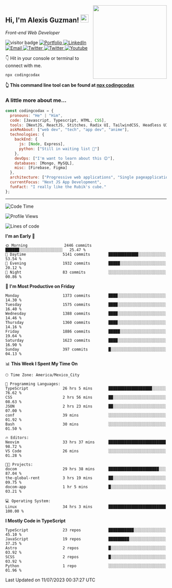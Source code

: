 <img align='right' src="https://media.giphy.com/media/M9gbBd9nbDrOTu1Mqx/giphy.gif" width="230">
<h2>Hi, I'm Alexis Guzman! <img src="https://media.giphy.com/media/hvRJCLFzcasrR4ia7z/giphy.gif" width="25px"></h2>
<p><em>Front-end Web Developer</em></p>

<p>
  <img src="https://visitor-badge.glitch.me/badge?page_id=a12989x.a12989x&left_color=black&right_color=gray" alt="visitor badge"/>
  <a href='https://www.codingcodax.dev/' target='_blank'>
    <img alt='Portfolio' src='https://img.shields.io/badge/Portfolio-black?logo=vercel&style=flat-square'>
  </a>
  <a href='https://linkedin.com/in/codingcodax/' target='_blank'>
    <img alt='LinkedIn' src='https://img.shields.io/badge/LinkedIn-black?logo=LinkedIn&style=flat-square'>
  </a>
  <a href='mailto:codingcodax@gmail.com' target='_blank'>
    <img alt='Email' src='https://img.shields.io/badge/Email-black?logo=Gmail&style=flat-square'>
  </a>
  <a href='https://twitter.com/codingcodax' target='_blank'>
    <img alt='Twitter' src='https://img.shields.io/badge/Twitter-black?logo=Twitter&style=flat-square'>
  </a>
  <a href='https://www.instagram.com/codingcodax/' target='_blank'>
    <img alt='Twitter' src='https://img.shields.io/badge/Instagram-black?logo=Instagram&style=flat-square'>
  </a>
  <a href='https://www.youtube.com/@codingcodax' target='_blank'>
    <img alt='Youtube' src='https://img.shields.io/badge/YouTube-black?logo=Youtube&style=flat-square'>
  </a>
</p>

👇 Hit in your console or terminal to connect with me.

```bash
npx codingcodax 
```
**👆 This command line tool can be found at [npx codingcodax](https://github.com/codingcodax/npx-codingcodax)**

<h3>A little more about me...</h3>

```javascript
const codingcodax = {
  pronouns: "He" | "Him",
  code: [Javascript, Typescript, HTML, CSS],
  tools: [NextJS, ReactJS, Stitches, Radix UI, TailwindCSS, Headless UI, Prisma],
  askMeAbout: ["web dev", "tech", "app dev", "anime"],
  technologies: {
    backEnd: {
      js: [Node, Express],
      python: ["Still in waiting list 🥲"]
    },
    devOps: ["I'm want to learn about this 😊"],
    databases: [Mongo, MySQL],
    misc: [Firebase, Figma]
  },
  architecture: ["Progressive web applications", "Single pageapplications"],
  currentFocus: "Next JS App Development",
  funFact: "I really like the Rubik's cube."
};
```

---

<!--START_SECTION:waka-->
![Code Time](http://img.shields.io/badge/Code%20Time-1%2C462%20hrs%2011%20mins-blue)

![Profile Views](http://img.shields.io/badge/Profile%20Views-11-blue)

![Lines of code](https://img.shields.io/badge/From%20Hello%20World%20I%27ve%20Written-6.6%20million%20lines%20of%20code-blue)

**I'm an Early 🐤** 

```text
🌞 Morning                2446 commits        ██████░░░░░░░░░░░░░░░░░░░   25.47 % 
🌆 Daytime                5141 commits        █████████████░░░░░░░░░░░░   53.54 % 
🌃 Evening                1932 commits        █████░░░░░░░░░░░░░░░░░░░░   20.12 % 
🌙 Night                  83 commits          ░░░░░░░░░░░░░░░░░░░░░░░░░   00.86 % 
```
📅 **I'm Most Productive on Friday** 

```text
Monday                   1373 commits        ████░░░░░░░░░░░░░░░░░░░░░   14.30 % 
Tuesday                  1575 commits        ████░░░░░░░░░░░░░░░░░░░░░   16.40 % 
Wednesday                1388 commits        ████░░░░░░░░░░░░░░░░░░░░░   14.46 % 
Thursday                 1360 commits        ████░░░░░░░░░░░░░░░░░░░░░   14.16 % 
Friday                   1886 commits        █████░░░░░░░░░░░░░░░░░░░░   19.64 % 
Saturday                 1623 commits        ████░░░░░░░░░░░░░░░░░░░░░   16.90 % 
Sunday                   397 commits         █░░░░░░░░░░░░░░░░░░░░░░░░   04.13 % 
```


📊 **This Week I Spent My Time On** 

```text
🕑︎ Time Zone: America/Mexico_City

💬 Programming Languages: 
TypeScript               26 hrs 5 mins       ███████████████████░░░░░░   76.62 % 
CSS                      2 hrs 56 mins       ██░░░░░░░░░░░░░░░░░░░░░░░   08.63 % 
JSON                     2 hrs 23 mins       ██░░░░░░░░░░░░░░░░░░░░░░░   07.00 % 
conf                     39 mins             ░░░░░░░░░░░░░░░░░░░░░░░░░   01.92 % 
Bash                     30 mins             ░░░░░░░░░░░░░░░░░░░░░░░░░   01.50 % 

🔥 Editors: 
Neovim                   33 hrs 37 mins      █████████████████████████   98.72 % 
VS Code                  26 mins             ░░░░░░░░░░░░░░░░░░░░░░░░░   01.28 % 

🐱‍💻 Projects: 
docom                    29 hrs 38 mins      ██████████████████████░░░   87.04 % 
the-global-rent          3 hrs 19 mins       ██░░░░░░░░░░░░░░░░░░░░░░░   09.75 % 
docom-app                1 hr 5 mins         █░░░░░░░░░░░░░░░░░░░░░░░░   03.21 % 

💻 Operating System: 
Linux                    34 hrs 3 mins       █████████████████████████   100.00 % 
```

**I Mostly Code in TypeScript** 

```text
TypeScript               23 repos            ███████████░░░░░░░░░░░░░░   45.10 % 
JavaScript               19 repos            █████████░░░░░░░░░░░░░░░░   37.25 % 
Astro                    2 repos             █░░░░░░░░░░░░░░░░░░░░░░░░   03.92 % 
SCSS                     2 repos             █░░░░░░░░░░░░░░░░░░░░░░░░   03.92 % 
Python                   1 repo              ░░░░░░░░░░░░░░░░░░░░░░░░░   01.96 % 
```




 Last Updated on 11/07/2023 00:37:27 UTC
<!--END_SECTION:waka-->
